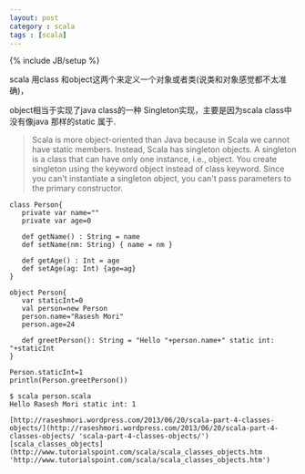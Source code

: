```yaml
---
layout: post
category : scala 
tags : [scala]
---
```

{% include JB/setup %}

scala 用class 和object这两个来定义一个对象或者类(说类和对象感觉都不太准确)，

object相当于实现了java class的一种 Singleton实现，主要是因为scala class中没有像java 那样的static 属于.

>Scala is more object-oriented than Java because in Scala we cannot have static members. 
>Instead, Scala has singleton objects. 
>A singleton is a class that can have only one instance, i.e., object. 
>You create singleton using the keyword object instead of class keyword. 
>Since you can't instantiate a singleton object, you can't pass parameters to the primary constructor. 


	class Person{
	   private var name=""
	   private var age=0

	   def getName() : String = name
	   def setName(nm: String) { name = nm }

	   def getAge() : Int = age
	   def setAge(ag: Int) {age=ag}
	}

	object Person{
	   var staticInt=0
	   val person=new Person
	   person.name="Rasesh Mori"
	   person.age=24

	   def greetPerson(): String = "Hello "+person.name+" static int: "+staticInt
	}

	Person.staticInt=1
	println(Person.greetPerson())

	$ scala person.scala
	Hello Rasesh Mori static int: 1

	[http://raseshmori.wordpress.com/2013/06/20/scala-part-4-classes-objects/](http://raseshmori.wordpress.com/2013/06/20/scala-part-4-classes-objects/ 'scala-part-4-classes-objects/')
	[scala_classes_objects](http://www.tutorialspoint.com/scala/scala_classes_objects.htm 'http://www.tutorialspoint.com/scala/scala_classes_objects.htm')